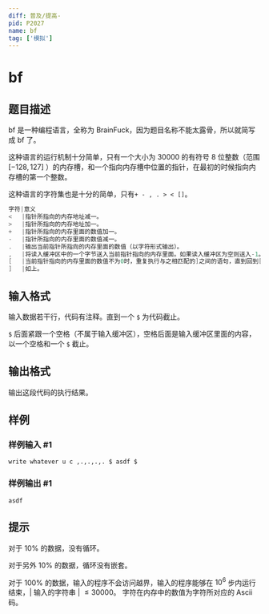 ```yaml
---
diff: 普及/提高-
pid: P2027
name: bf
tag: ['模拟']
---
```

# bf
## 题目描述

bf 是一种编程语言，全称为 BrainFuck，因为题目名称不能太露骨，所以就简写成 bf 了。

这种语言的运行机制十分简单，只有一个大小为 $30000$ 的有符号 $8$ 位整数（范围 $[-128,127]$ ）的内存槽，和一个指向内存槽中位置的指针，在最初的时候指向内存槽的第一个整数。

这种语言的字符集也是十分的简单，只有`+ - , . > < []`。

```cpp
字符|意义
< 　|指针所指向的内存地址减一。
> 　|指针所指向的内存地址加一。
+ 　|指针所指向的内存里面的数值加一。
- 　|指针所指向的内存里面的数值减一。
. 　|输出当前指针所指向的内存里面的数值（以字符形式输出）。
, 　|将读入缓冲区中的一个字节送入当前指针指向的内存里面。如果读入缓冲区为空则送入-1。
[ 　|当前指针指向的内存里面的数值不为0时，重复执行与之相匹配的]之间的语句，直到回到[时当前指针指向的内存中的数值为0。
] 　|如上。
```
## 输入格式

输入数据若干行，代码有注释。直到一个 `$` 为代码截止。

`$` 后面紧跟一个空格（不属于输入缓冲区），空格后面是输入缓冲区里面的内容，以一个空格和一个 `$` 截止。
## 输出格式

输出这段代码的执行结果。

## 样例

### 样例输入 #1
```
write whatever u c ,.,.,.,. $ asdf $
```
### 样例输出 #1
```
asdf
```
## 提示

对于 $10\%$ 的数据，没有循环。

对于另外 $10\%$ 的数据，循环没有嵌套。

对于 $100\%$ 的数据，输入的程序不会访问越界，输入的程序能够在 $10^6$ 步内运行结束，| 输入的字符串 | $\leq 30000$。
字符在内存中的数值为字符所对应的 Ascii 码。
